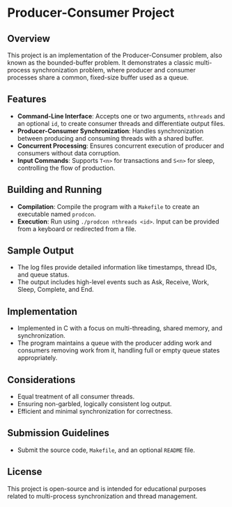# **Producer-Consumer Project**

## **Overview**
This project is an implementation of the Producer-Consumer problem, also known as the bounded-buffer problem. It demonstrates a classic multi-process synchronization problem, where producer and consumer processes share a common, fixed-size buffer used as a queue.

## **Features**
- **Command-Line Interface**: Accepts one or two arguments, `nthreads` and an optional `id`, to create consumer threads and differentiate output files.
- **Producer-Consumer Synchronization**: Handles synchronization between producing and consuming threads with a shared buffer.
- **Concurrent Processing**: Ensures concurrent execution of producer and consumers without data corruption.
- **Input Commands**: Supports `T<n>` for transactions and `S<n>` for sleep, controlling the flow of production.

## **Building and Running**
- **Compilation**: Compile the program with a `Makefile` to create an executable named `prodcon`.
- **Execution**: Run using `./prodcon nthreads <id>`. Input can be provided from a keyboard or redirected from a file.

## **Sample Output**
- The log files provide detailed information like timestamps, thread IDs, and queue status.
- The output includes high-level events such as Ask, Receive, Work, Sleep, Complete, and End.

## **Implementation**
- Implemented in C with a focus on multi-threading, shared memory, and synchronization.
- The program maintains a queue with the producer adding work and consumers removing work from it, handling full or empty queue states appropriately.

## **Considerations**
- Equal treatment of all consumer threads.
- Ensuring non-garbled, logically consistent log output.
- Efficient and minimal synchronization for correctness.

## **Submission Guidelines**
- Submit the source code, `Makefile`, and an optional `README` file.

## **License**
This project is open-source and is intended for educational purposes related to multi-process synchronization and thread management.

